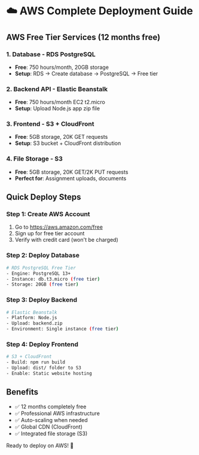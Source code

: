 # ☁️ AWS Complete Deployment Guide

## AWS Free Tier Services (12 months free)

### 1. Database - RDS PostgreSQL
- **Free**: 750 hours/month, 20GB storage
- **Setup**: RDS → Create database → PostgreSQL → Free tier

### 2. Backend API - Elastic Beanstalk
- **Free**: 750 hours/month EC2 t2.micro
- **Setup**: Upload Node.js app zip file

### 3. Frontend - S3 + CloudFront
- **Free**: 5GB storage, 20K GET requests
- **Setup**: S3 bucket + CloudFront distribution

### 4. File Storage - S3
- **Free**: 5GB storage, 20K GET/2K PUT requests
- **Perfect for**: Assignment uploads, documents

## Quick Deploy Steps

### Step 1: Create AWS Account
1. Go to https://aws.amazon.com/free
2. Sign up for free tier account
3. Verify with credit card (won't be charged)

### Step 2: Deploy Database
```bash
# RDS PostgreSQL Free Tier
- Engine: PostgreSQL 13+
- Instance: db.t3.micro (free tier)
- Storage: 20GB (free tier)
```

### Step 3: Deploy Backend
```bash
# Elastic Beanstalk
- Platform: Node.js
- Upload: backend.zip
- Environment: Single instance (free tier)
```

### Step 4: Deploy Frontend
```bash
# S3 + CloudFront
- Build: npm run build
- Upload: dist/ folder to S3
- Enable: Static website hosting
```

## Benefits
- ✅ 12 months completely free
- ✅ Professional AWS infrastructure
- ✅ Auto-scaling when needed
- ✅ Global CDN (CloudFront)
- ✅ Integrated file storage (S3)

Ready to deploy on AWS! 🚀